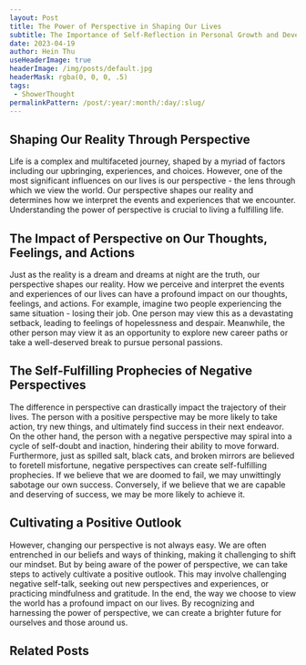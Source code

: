```yaml
---
layout: Post
title: The Power of Perspective in Shaping Our Lives
subtitle: The Importance of Self-Reflection in Personal Growth and Development
date: 2023-04-19
author: Hein Thu
useHeaderImage: true
headerImage: /img/posts/default.jpg
headerMask: rgba(0, 0, 0, .5)
tags:
 - ShowerThought
permalinkPattern: /post/:year/:month/:day/:slug/
---
```


## Shaping Our Reality Through Perspective
Life is a complex and multifaceted journey, shaped by a myriad of factors including our upbringing, experiences, and choices. However, one of the most significant influences on our lives is our perspective - the lens through which we view the world. Our perspective shapes our reality and determines how we interpret the events and experiences that we encounter. Understanding the power of perspective is crucial to living a fulfilling life.

## The Impact of Perspective on Our Thoughts, Feelings, and Actions
Just as the reality is a dream and dreams at night are the truth, our perspective shapes our reality. How we perceive and interpret the events and experiences of our lives can have a profound impact on our thoughts, feelings, and actions. For example, imagine two people experiencing the same situation - losing their job. One person may view this as a devastating setback, leading to feelings of hopelessness and despair. Meanwhile, the other person may view it as an opportunity to explore new career paths or take a well-deserved break to pursue personal passions.

## The Self-Fulfilling Prophecies of Negative Perspectives
The difference in perspective can drastically impact the trajectory of their lives. The person with a positive perspective may be more likely to take action, try new things, and ultimately find success in their next endeavor. On the other hand, the person with a negative perspective may spiral into a cycle of self-doubt and inaction, hindering their ability to move forward. Furthermore, just as spilled salt, black cats, and broken mirrors are believed to foretell misfortune, negative perspectives can create self-fulfilling prophecies. If we believe that we are doomed to fail, we may unwittingly sabotage our own success. Conversely, if we believe that we are capable and deserving of success, we may be more likely to achieve it.

## Cultivating a Positive Outlook
However, changing our perspective is not always easy. We are often entrenched in our beliefs and ways of thinking, making it challenging to shift our mindset. But by being aware of the power of perspective, we can take steps to actively cultivate a positive outlook. This may involve challenging negative self-talk, seeking out new perspectives and experiences, or practicing mindfulness and gratitude. In the end, the way we choose to view the world has a profound impact on our lives. By recognizing and harnessing the power of perspective, we can create a brighter future for ourselves and those around us.

## Related Posts